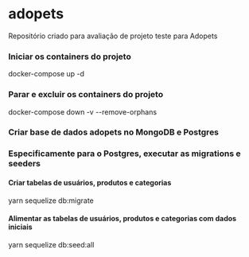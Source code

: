 # adopets
Repositório criado para avaliação de projeto teste para Adopets


### Iniciar os containers do projeto

docker-compose up -d


### Parar e excluir os containers do projeto

docker-compose down -v --remove-orphans


### Criar base de dados adopets no MongoDB e Postgres


### Especificamente para o Postgres, executar as migrations e seeders

#### Criar tabelas de usuários, produtos e categorias
yarn sequelize db:migrate

#### Alimentar as tabelas de usuários, produtos e categorias com dados iniciais
yarn sequelize db:seed:all


